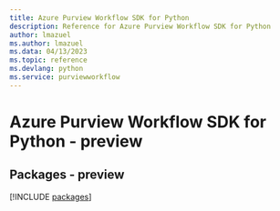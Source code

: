```yaml
---
title: Azure Purview Workflow SDK for Python
description: Reference for Azure Purview Workflow SDK for Python
author: lmazuel
ms.author: lmazuel
ms.data: 04/13/2023
ms.topic: reference
ms.devlang: python
ms.service: purviewworkflow
---
```

# Azure Purview Workflow SDK for Python - preview
## Packages - preview
[!INCLUDE [packages](purview-workflow-index.md)]